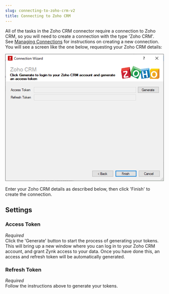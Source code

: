 ```yaml
---
slug: connecting-to-zoho-crm-v2
title: Connecting to Zoho CRM
---
```

All of the tasks in the Zoho CRM connector require a connection to Zoho CRM, so you will need to create a connection with the type 'Zoho CRM'. See [Managing Connections](managing-connections) for instructions on creating a new connection. You will see a screen like the one below, requesting your Zoho CRM details:

![Zoho CRM Connection](/assets/images/zoho-crm-v2/zoho-crm-connection.png)

Enter your Zoho CRM details as described below, then click 'Finish' to create the connection.

## Settings
### Access Token
_Required_  
Click the 'Generate' button to start the process of generating your tokens. This will bring up a new window where you can log in to your Zoho CRM account, and grant Zynk access to your data. Once you have done this, an access and refresh token will be automatically generated.

### Refresh Token
_Required_  
Follow the instructions above to generate your tokens.
